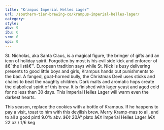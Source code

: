 ```yaml
---
title: "Krampus Imperial Helles Lager"
url: /southern-tier-brewing-co/krampus-imperial-helles-lager/
category: 
style: 
abv: 9
ibu: 0
srm: 0
upc: 0
---
```

St. Nicholas, aka Santa Claus, is a magical figure, the bringer of gifts and an icon of holiday spirit. Forgotten by most is his evil side kick and enforcer of â€˜the listâ€™. European tradition says while St. Nick is busy delivering presents to good little boys and girls, Krampus hands out punishments to the bad. A fanged, goat-horned bully, the Christmas Devil uses sticks and chains to beat the naughty children. Dark malts and aromatic hops create the diabolical spirit of this brew. It is finished with lager yeast and aged cold for no less than 30 days. This Imperial Helles Lager will warm even the darkest hearts. 

This season, replace the cookies with a bottle of Krampus. If he happens to pay a visit, toast to him with this devilish brew. Merry Kramp-mas to all, and to all a good pint!
9.0% abv. â€¢ 20Âº plato â€¢ Imperial Helles Lager â€¢ 22 oz / 1/6 keg
